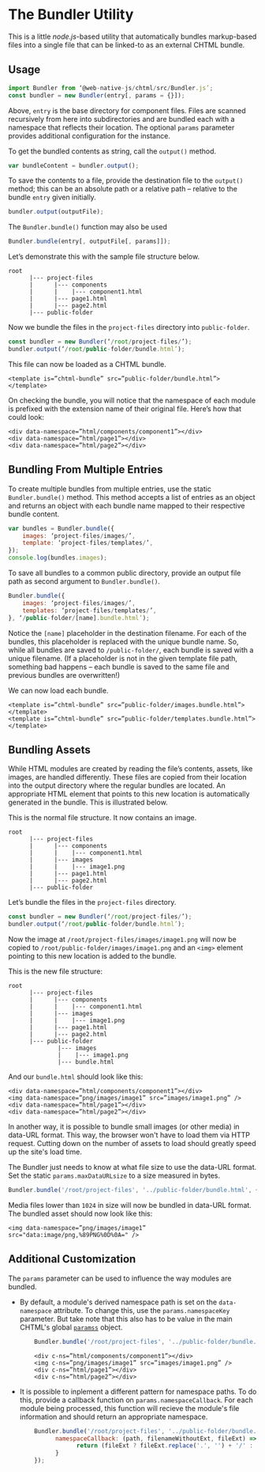 # The Bundler Utility

This is a little _node.js_-based utility that automatically bundles markup-based files into a single file that can be linked-to as an external CHTML bundle.

## Usage

```javascript
import Bundler from ‘@web-native-js/chtml/src/Bundler.js’;
const bundler = new Bundler(entry[, params = {}]);
```

Above, `entry` is the base directory for component files. Files are scanned recursively from here into subdirectories and are bundled each with a namespace that reflects their location. The optional `params` parameter provides additional configuration for the instance.

To get the bundled contents as string, call the `output()` method.

```javascript
var bundleContent = bundler.output();
```

To save the contents to a file, provide the destination file to the `output()` method; this can be an absolute path or a relative path – relative to the bundle `entry` given initially.

```javascript
bundler.output(outputFile);
```

The `Bundler.bundle()` function may also be used

```javascript
Bundler.bundle(entry[, outputFile[, params]]);
```

Let’s demonstrate this with the sample file structure below.

```markup
root
      |--- project-files
      |      |--- components
      |      |    |--- component1.html
      |      |--- page1.html
      |      |--- page2.html
      |--- public-folder
```

Now we bundle the files in the `project-files` directory into `public-folder`.

```javascript
const bundler = new Bundler(‘/root/project-files/’);
bundler.output(‘/root/public-folder/bundle.html’);
```

This file can now be loaded as a CHTML bundle.

```markup
<template is=”chtml-bundle” src=”public-folder/bundle.html”></template>
```

On checking the bundle, you will notice that the namespace of each module is prefixed with the extension name of their original file. Here’s how that could look:

```markup
<div data-namespace=”html/components/component1”></div>
<div data-namespace=”html/page1”></div>
<div data-namespace=”html/page2”></div>
```

## Bundling From Multiple Entries

To create multiple bundles from multiple entries, use the static `Bundler.bundle()` method. This method accepts a list of entries as an object and returns an object with each bundle name mapped to their respective bundle content.

```javascript
var bundles = Bundler.bundle({
    images: ‘project-files/images/’,
    template: ‘project-files/templates/’,
});
console.log(bundles.images);
```

To save all bundles to a common public directory, provide an output file path as second argument to `Bundler.bundle()`.

```javascript
Bundler.bundle({
    images: ‘project-files/images/’,
    templates: ‘project-files/templates/’,
}, ‘/public-folder/[name].bundle.html’);
```

Notice the `[name]` placeholder in the destination filename. For each of the bundles, this placeholder is replaced with the unique bundle name. So, while all bundles are saved to `/public-folder/`, each bundle is saved with a unique filename. \(If a placeholder is not in the given template file path, something bad happens – each bundle is saved to the same file and previous bundles are overwritten!\)

We can now load each bundle.

```markup
<template is=”chtml-bundle” src=”public-folder/images.bundle.html”></template>
<template is=”chtml-bundle” src=”public-folder/templates.bundle.html”></template>
```

## Bundling Assets

While HTML modules are created by reading the file’s contents, assets, like images, are handled differently. These files are copied from their location into the output directory where the regular bundles are located. An appropriate HTML element that points to this new location is automatically generated in the bundle. This is illustrated below.

This is the normal file structure. It now contains an image.

```markup
root
      |--- project-files
      |      |--- components
      |      |    |--- component1.html
      |      |--- images
      |      |    |--- image1.png
      |      |--- page1.html
      |      |--- page2.html
      |--- public-folder
```

Let’s bundle the files in the `project-files` directory.

```javascript
const bundler = new Bundler(‘/root/project-files/’);
bundler.output(‘/root/public-folder/bundle.html’);
```

Now the image at `/root/project-files/images/image1.png` will now be copied to `/root/public-folder/images/image1.png` and an `<img>` element pointing to this new location is added to the bundle.

This is the new file structure:

```markup
root
      |--- project-files
      |      |--- components
      |      |    |--- component1.html
      |      |--- images
      |      |    |--- image1.png
      |      |--- page1.html
      |      |--- page2.html
      |--- public-folder
              |--- images
              |    |--- image1.png
              |--- bundle.html
```

And our `bundle.html` should look like this:

```markup
<div data-namespace=”html/components/component1”></div>
<img data-namespace=”png/images/image1” src=”images/image1.png” />
<div data-namespace=”html/page1”></div>
<div data-namespace=”html/page2”></div>
```

In another way, it is possible to bundle small images \(or other media\) in data-URL format. This way, the browser won't have to load them via HTTP request. Cutting down on the number of assets to load should greatly speed up the site's load time.

The Bundler just needs to know at what file size to use the data-URL format. Set the static `params.maxDataURLsize` to a size measured in bytes.

```javascript
Bundler.bundle('/root/project-files', '../public-folder/bundle.html', {maxDataURLsize: 1024});
```

Media files lower than `1024` in size will now be bundled in data-URL format. The bundled asset should now look like this:

```markup
<img data-namespace=”png/images/image1” src="data:image/png,%89PNG%0D%0A=" />
```

## Additional Customization

The `params` parameter can be used to influence the way modules are bundled.

* By default, a module's derived namespace path is set on the `data-namespace` attribute. To change this, use the `params.namespaceKey` parameter. But take note that this also has to be value in the main CHTML's global [`paramss`](configuration.md) object.

  ```javascript
      Bundler.bundle('/root/project-files', '../public-folder/bundle.html', {namespaceKey: 'c-ns'});
  ```

  ```markup
      <div c-ns=”html/components/component1”></div>
      <img c-ns=”png/images/image1” src=”images/image1.png” />
      <div c-ns=”html/page1”></div>
      <div c-ns=”html/page2”></div>
  ```

* It is possible to inplement a different pattern for namespace paths. To do this, provide a callback function on `params.namespaceCallback`. For each module being processed, this function will recieve the module's file information and should return an appropriate namespace.

  ```javascript
      Bundler.bundle('/root/project-files', '../public-folder/bundle.html', {
            namespaceCallback: (path, filenameWithoutExt, fileExt) => {
                  return (fileExt ? fileExt.replace('.', '') + '/' : '') + filenameWithoutExt.replace(/\\/g, '/');
            }
      });
  ```

